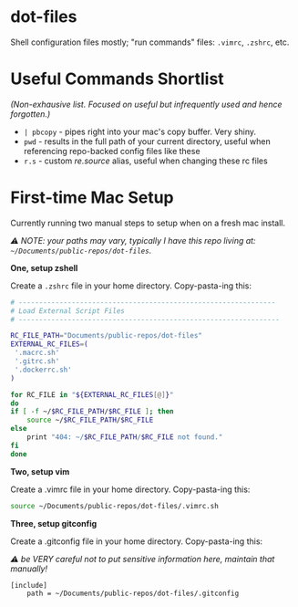# dot-files
Shell configuration files mostly; "run commands" files: `.vimrc`, `.zshrc`, etc.

# Useful Commands Shortlist
_(Non-exhausive list. Focused on useful but infrequently used and hence forgotten.)_

* `| pbcopy` - pipes right into your mac's copy buffer. Very shiny.
* `pwd` - results in the full path of your current directory, useful when referencing repo-backed config files like these
* `r.s` - custom _re.source_ alias, useful when changing these rc files

# First-time Mac Setup
Currently running two manual steps to setup when on a fresh mac install.

_:warning: NOTE: your paths may vary, typically I have this repo living at: `~/Documents/public-repos/dot-files`._

**One, setup zshell**

Create a `.zshrc` file in your home directory. Copy-pasta-ing this:

```sh
# ---------------------------------------------------------------
# Load External Script Files
# ----------------------------------------------------------------

RC_FILE_PATH="Documents/public-repos/dot-files"
EXTERNAL_RC_FILES=(
 '.macrc.sh'
 '.gitrc.sh'
 '.dockerrc.sh'
)

for RC_FILE in "${EXTERNAL_RC_FILES[@]}"
do
if [ -f ~/$RC_FILE_PATH/$RC_FILE ]; then
    source ~/$RC_FILE_PATH/$RC_FILE
else
    print "404: ~/$RC_FILE_PATH/$RC_FILE not found."
fi
done
```

**Two, setup vim**

Create a .vimrc file in your home directory. Copy-pasta-ing this:

```sh
source ~/Documents/public-repos/dot-files/.vimrc.sh
```

**Three, setup gitconfig**

Create a .gitconfig file in your home directory. Copy-pasta-ing this:

_:warning: be VERY careful not to put sensitive information here, maintain that manually!_

```sh
[include]
    path = ~/Documents/public-repos/dot-files/.gitconfig
```